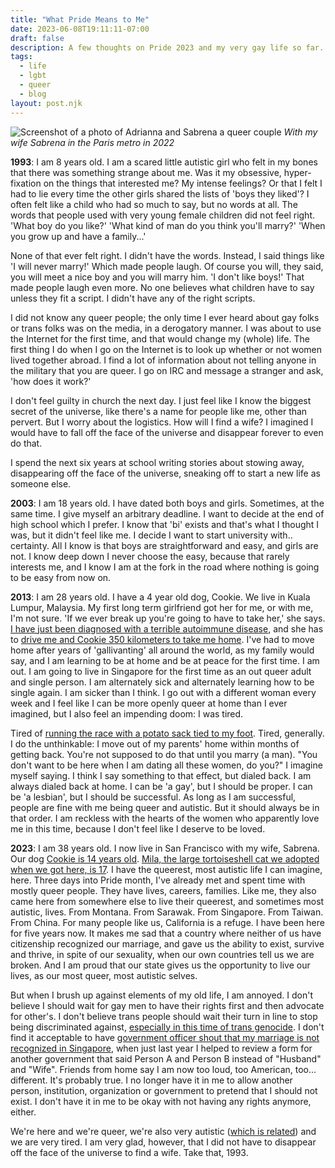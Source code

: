 ```yaml
---
title: "What Pride Means to Me"
date: 2023-06-08T19:11:11-07:00
draft: false 
description: A few thoughts on Pride 2023 and my very gay life so far.
tags: 
  - life
  - lgbt
  - queer
  - blog
layout: post.njk
---
```

![Screenshot of a photo of Adrianna and Sabrena a queer couple](/img/2023pridepic.jpg "Screenshot of a photo of a queer couple") 
*With my wife Sabrena in the Paris metro in 2022*

**1993**: I am 8 years old. I am a scared little autistic girl who felt in my bones that there was something strange about me. Was it my obsessive, hyper-fixation on the things that interested me? My intense feelings? Or that I felt I had to lie every time the other girls shared the lists of 'boys they liked'? I often felt like a child who had so much to say, but no words at all. The words that people used with very young female children did not feel right. 'What boy do you like?' 'What kind of man do you think you'll marry?' 'When you grow up and have a family...' 

None of that ever felt right. I didn't have the words. Instead, I said things like 'I will never marry!' Which made people laugh. Of course you will, they said, you will meet a nice boy and you will marry him. 'I don't like boys!' That made people laugh even more. No one believes what children have to say unless they fit a script. I didn't have any of the right scripts.

I did not know any queer people; the only time I ever heard about gay folks or trans folks was on the media, in a derogatory manner. I was about to use the Internet for the first time, and that would change my (whole) life. The first thing I do when I go on the Internet is to look up whether or not women lived together abroad. I find a lot of information about not telling anyone in the military that you are queer. I go on IRC and message a stranger and ask, 'how does it work?' 

I don't feel guilty in church the next day. I just feel like I know the biggest secret of the universe, like there's a name for people like me, other than pervert. But I worry about the logistics. How will I find a wife? I imagined I would have to fall off the face of the universe and disappear forever to even do that. 

I spend the next six years at school writing stories about stowing away, disappearing off the face of the universe, sneaking off to start a new life as someone else.

**2003**: I am 18 years old. I have dated both boys and girls. Sometimes, at the same time. I give myself an arbitrary deadline. I want to decide at the end of high school which I prefer. I know that 'bi' exists and that's what I thought I was, but it didn't feel like me. I decide I want to start university with.. certainty. All I know is that boys are straightforward and easy, and girls are not. I know deep down I never choose the easy, because that rarely interests me, and I know I am at the fork in the road where nothing is going to be easy from now on. 

**2013**: I am 28 years old. I have a 4 year old dog, Cookie. We live in Kuala Lumpur, Malaysia. My first long term girlfriend got her for me, or with me, I'm not sure. 'If we ever break up you're going to have to take her,' she says. [I have just been diagnosed with a terrible autoimmune disease](https://popagandhi.com/2013/11/living-with-graves/), and she has to [drive me and Cookie 350 kilometers to take me home](https://popagandhi.com/2012/11/left-leaving/). I've had to move home after years of 'gallivanting' all around the world, as my family would say, and I am learning to be at home and be at peace for the first time. I am out. I am going to live in Singapore for the first time as an out queer adult and single person. I am alternately sick and alternately learning how to be single again. I am sicker than I think. I go out with a different woman every week and I feel like I can be more openly queer at home than I ever imagined, but I also feel an impending doom: I was tired. 

Tired of [running the race with a potato sack tied to my foot](https://popagandhi.com/posts/2021-05-21-schrodingers-lesbian/). Tired, generally. I do the unthinkable: I move out of my parents' home within months of getting back. You're not supposed to do that until you marry (a man). "You don't want to be here when I am dating all these women, do you?" I imagine myself saying. I think I say something to that effect, but dialed back. I am always dialed back at home. I can be 'a gay', but I should be proper. I can be 'a lesbian', but I should be successful. As long as I am successful, people are fine with me being queer and autistic. But it should always be in that order. I am reckless with the hearts of the women who apparently love me in this time, because I don't feel like I deserve to be loved.

**2023**: I am 38 years old. I now live in San Francisco with my wife, Sabrena. Our dog [Cookie is 14 years old](https://www.instagram.com/cookieseniorcav/). [Mila, the large tortoiseshell cat we adopted when we got here, is 17](https://www.reddit.com/r/seniorkitties/comments/142rjta/17yo_mila_5_years_after_we_got_her_from_a_local/). I have the queerest, most autistic life I can imagine, here. Three days into Pride month, I've already met and spent time with mostly queer people. They have lives, careers, families. Like me, they also came here from somewhere else to live their queerest, and sometimes most autistic, lives. From Montana. From Sarawak. From Singapore. From Taiwan. From China. For many people like us, California is a refuge. I have been here for five years now. It makes me sad that a country where neither of us have citizenship recognized our marriage, and gave us the ability to exist, survive and thrive, in spite of our sexuality, when our own countries tell us we are broken. And I am proud that our state gives us the opportunity to live our lives, as our most queer, most autistic selves. 

But when I brush up against elements of my old life, I am annoyed. I don't believe I should wait for gay men to have their rights first and then advocate for other's. I don't believe trans people should wait their turn in line to stop being discriminated against, [especially in this time of trans genocide](https://www.instagram.com/cookieseniorcav/). I don't find it acceptable to have [government officer shout that my marriage is not recognized in Singapore](https://popagandhi.com/posts/2021-05-21-schrodingers-lesbian/), when just last year I helped to review a form for another government that said Person A and Person B instead of "Husband" and "Wife". Friends from home say I am now too loud, too American, too... different. It's probably true. I no longer have it in me to allow another person, institution, organization or government to pretend that I should not exist. I don't have it in me to be okay with not having any rights anymore, either.

We're here and we're queer, we're also very autistic ([which is related](https://www.spectrumnews.org/news/largest-study-to-date-confirms-overlap-between-autism-and-gender-diversity/)) and we are very tired. I am very glad, however, that I did not have to disappear off the face of the universe to find a wife. Take that, 1993.
